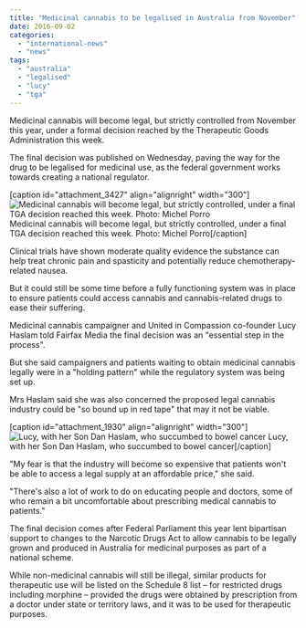 ```yaml
---
title: "Medicinal cannabis to be legalised in Australia from November"
date: 2016-09-02
categories: 
  - "international-news"
  - "news"
tags: 
  - "australia"
  - "legalised"
  - "lucy"
  - "tga"
---
```


Medicinal cannabis will become legal, but strictly controlled from November this year, under a formal decision reached by the Therapeutic Goods Administration this week.

The final decision was published on Wednesday, paving the way for the drug to be legalised for medicinal use, as the federal government works towards creating a national regulator.

\[caption id="attachment\_3427" align="alignright" width="300"\]![Medicinal cannabis will become legal, but strictly controlled, under a final TGA decision reached this week. Photo: Michel Porro](http://mcawarenessnz.org/wp-content/uploads/2016/09/nug-300x168.jpg) Medicinal cannabis will become legal, but strictly controlled, under a final TGA decision reached this week. Photo: Michel Porro\[/caption\]

Clinical trials have shown moderate quality evidence the substance can help treat chronic pain and spasticity and potentially reduce chemotherapy-related nausea.

But it could still be some time before a fully functioning system was in place to ensure patients could access cannabis and cannabis-related drugs to ease their suffering.

Medicinal cannabis campaigner and United in Compassion co-founder Lucy Haslam told Fairfax Media the final decision was an "essential step in the process".

But she said campaigners and patients waiting to obtain medicinal cannabis legally were in a "holding pattern" while the regulatory system was being set up.

Mrs Haslam said she was also concerned the proposed legal cannabis industry could be "so bound up in red tape" that may it not be viable.

\[caption id="attachment\_1930" align="alignright" width="300"\]![Lucy, with her Son Dan Haslam, who succumbed to bowel cancer](http://mcawarenessnz.org/wp-content/uploads/2015/10/lucy-300x200.jpg) Lucy, with her Son Dan Haslam, who succumbed to bowel cancer\[/caption\]

"My fear is that the industry will become so expensive that patients won't be able to access a legal supply at an affordable price," she said.

"There's also a lot of work to do on educating people and doctors, some of who remain a bit uncomfortable about prescribing medical cannabis to patients."

The final decision comes after Federal Parliament this year lent bipartisan support to changes to the Narcotic Drugs Act to allow cannabis to be legally grown and produced in Australia for medicinal purposes as part of a national scheme.

While non-medicinal cannabis will still be illegal, similar products for therapeutic use will be listed on the Schedule 8 list – for restricted drugs including morphine – provided the drugs were obtained by prescription from a doctor under state or territory laws, and it was to be used for therapeutic purposes.
